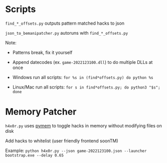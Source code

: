 # Scripts

`find_*_offsets.py` outputs pattern matched hacks to json

`json_to_bemanipatcher.py` autoruns with `find_*_offsets.py` 

Note:

- Patterns break, fix it yourself

- Append datecodes (ex. `game-2022123100.dll`) to do multiple DLLs at once

- Windows run all scripts: `for %s in (find*offsets.py) do python %s`

- Linux/Mac run all scripts: `for s in find*offsets.py; do python3 "$s"; done`

# Memory Patcher

`h4x0r.py` uses [pymem](https://github.com/srounet/Pymem) to toggle hacks in memory without modifying files on disk

Add hacks to whitelist (user friendly frontend soonTM)

Example: `python h4x0r.py --json game-2022123100.json --launcher bootstrap.exe --delay 0.65`
